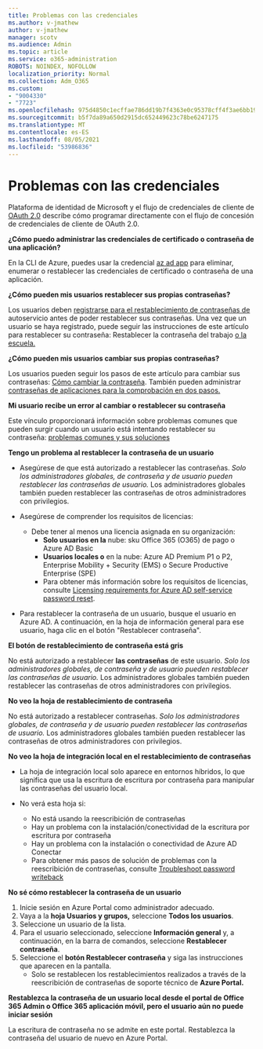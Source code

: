 ```yaml
---
title: Problemas con las credenciales
ms.author: v-jmathew
author: v-jmathew
manager: scotv
ms.audience: Admin
ms.topic: article
ms.service: o365-administration
ROBOTS: NOINDEX, NOFOLLOW
localization_priority: Normal
ms.collection: Adm_O365
ms.custom:
- "9004330"
- "7723"
ms.openlocfilehash: 975d4850c1ecffae786dd19b7f4363e0c95378cff4f3ae6bb1968af33ef810b0
ms.sourcegitcommit: b5f7da89a650d2915dc652449623c78be6247175
ms.translationtype: MT
ms.contentlocale: es-ES
ms.lasthandoff: 08/05/2021
ms.locfileid: "53986836"
---
```

# <a name="issues-with-credentials"></a>Problemas con las credenciales

Plataforma de identidad de Microsoft y el flujo de credenciales de cliente de [OAuth 2.0](https://docs.microsoft.com/azure/active-directory/develop/v2-oauth2-client-creds-grant-flow) describe cómo programar directamente con el flujo de concesión de credenciales de cliente de OAuth 2.0.

**¿Cómo puedo administrar las credenciales de certificado o contraseña de una aplicación?**

En la CLI de Azure, puedes usar la credencial [az ad app](https://docs.microsoft.com/cli/azure/ad/app/credential) para eliminar, enumerar o restablecer las credenciales de certificado o contraseña de una aplicación.

**¿Cómo pueden mis usuarios restablecer sus propias contraseñas?**

Los usuarios deben [registrarse para el restablecimiento de contraseñas de](https://docs.microsoft.com/azure/active-directory/user-help/active-directory-passwords-reset-register) autoservicio antes de poder restablecer sus contraseñas. Una vez que un usuario se haya registrado, puede seguir las instrucciones de este artículo para restablecer su contraseña: Restablecer la contraseña del trabajo [o la escuela.](https://docs.microsoft.com/azure/active-directory/user-help/user-help-reset-password#how-to-reset-or-unlock-your-password-for-a-work-or-school-account)

**¿Cómo pueden mis usuarios cambiar sus propias contraseñas?**

Los usuarios pueden seguir los pasos de este artículo para cambiar sus contraseñas: [Cómo cambiar la contraseña](https://docs.microsoft.com/azure/active-directory/user-help/user-help-reset-password#how-to-change-your-password).
También pueden administrar [contraseñas de aplicaciones para la comprobación en dos pasos.](https://docs.microsoft.com/azure/active-directory/user-help/multi-factor-authentication-end-user-app-passwords)

**Mi usuario recibe un error al cambiar o restablecer su contraseña**

Este vínculo proporcionará información sobre problemas comunes que pueden surgir cuando un usuario está intentando restablecer su contraseña: [problemas comunes y sus soluciones](https://docs.microsoft.com/azure/active-directory/user-help/user-help-reset-password#common-problems-and-their-solutions)

**Tengo un problema al restablecer la contraseña de un usuario**

- Asegúrese de que está autorizado a restablecer las contraseñas. *Solo los administradores globales, de contraseña y de usuario pueden restablecer las contraseñas de usuario.* Los administradores globales también pueden restablecer las contraseñas de otros administradores con privilegios.

- Asegúrese de comprender los requisitos de licencias:

  - Debe tener al menos una licencia asignada en su organización:
    - **Solo usuarios en la** nube: sku Office 365 (O365) de pago o Azure AD Basic
    - **Usuarios locales o** en la nube: Azure AD Premium P1 o P2, Enterprise Mobility + Security (EMS) o Secure Productive Enterprise (SPE)
    - Para obtener más información sobre los requisitos de licencias, consulte [Licensing requirements for Azure AD self-service password reset](https://docs.microsoft.com/azure/active-directory/active-directory-passwords-licensing).
- Para restablecer la contraseña de un usuario, busque el usuario en Azure AD. A continuación, en la hoja de información general para ese usuario, haga clic en el botón "Restablecer contraseña".

**El botón de restablecimiento de contraseña está gris**

No está autorizado a restablecer **las contraseñas** de este usuario. *Solo los administradores globales, de contraseña y de usuario pueden restablecer las contraseñas de usuario.* Los administradores globales también pueden restablecer las contraseñas de otros administradores con privilegios.

**No veo la hoja de restablecimiento de contraseña**

No está autorizado a restablecer contraseñas. *Solo los administradores globales, de contraseña y de usuario pueden restablecer las contraseñas de usuario.* Los administradores globales también pueden restablecer las contraseñas de otros administradores con privilegios.

**No veo la hoja de integración local en el restablecimiento de contraseñas**

- La hoja de integración local solo aparece en entornos híbridos, lo que significa que usa la escritura de escritura por contraseña para manipular las contraseñas del usuario local.

- No verá esta hoja si:

  - No está usando la reescribición de contraseñas
  - Hay un problema con la instalación/conectividad de la escritura por escritura por contraseña
  - Hay un problema con la instalación o conectividad de Azure AD Conectar
  - Para obtener más pasos de solución de problemas con la reescribición de contraseñas, consulte [Troubleshoot password writeback](https://docs.microsoft.com/azure/active-directory/authentication/troubleshoot-sspr-writeback)

**No sé cómo restablecer la contraseña de un usuario**

1. Inicie sesión en Azure Portal como administrador adecuado.
2. Vaya a la **hoja Usuarios y grupos,** seleccione **Todos los usuarios**.
3. Seleccione un usuario de la lista.
4. Para el usuario seleccionado, seleccione **Información general** y, a continuación, en la barra de comandos, seleccione **Restablecer contraseña**.
5. Seleccione el **botón Restablecer contraseña** y siga las instrucciones que aparecen en la pantalla.
    - Solo se restablecen los restablecimientos realizados a través de la reescribición de contraseñas de soporte técnico de **Azure Portal.**

**Restablezca la contraseña de un usuario local desde el portal de Office 365 Admin o Office 365 aplicación móvil, pero el usuario aún no puede iniciar sesión**

La escritura de contraseña no se admite en este portal. Restablezca la contraseña del usuario de nuevo en Azure Portal.
